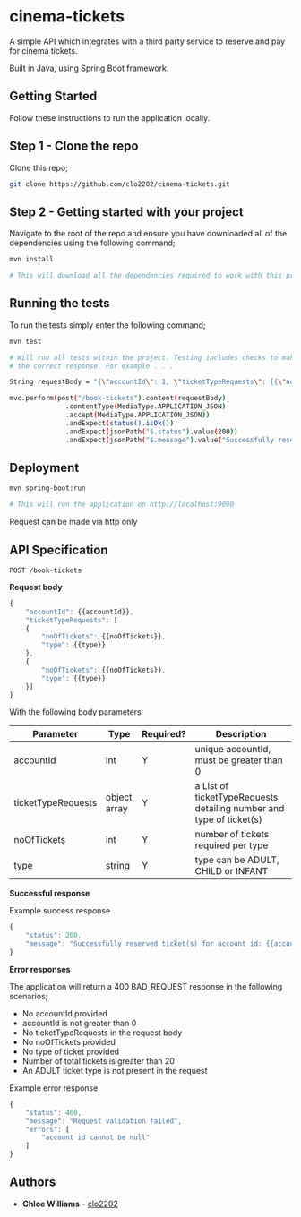 # cinema-tickets

A simple API which integrates with a third party service to reserve and pay for cinema tickets. 

Built in Java, using Spring Boot framework.

## Getting Started
Follow these instructions to run the application locally.

## Step 1 - Clone the repo

Clone this repo;

```bash
git clone https://github.com/clo2202/cinema-tickets.git
```

## Step 2 - Getting started with your project

Navigate to the root of the repo and ensure you have downloaded all of the dependencies using the following command;

```bash
mvn install

# This will download all the dependencies required to work with this project.
```

## Running the tests

To run the tests simply enter the following command;

```bash
mvn test

# Will run all tests within the project. Testing includes checks to make sure the endpoint is returning 
# the correct response. For example . . .

String requestBody = "{\"accountId\": 1, \"ticketTypeRequests\": [{\"noOfTickets\": 2, \"type\": \"ADULT\"}]}";

mvc.perform(post("/book-tickets").content(requestBody)
              .contentType(MediaType.APPLICATION_JSON)
              .accept(MediaType.APPLICATION_JSON))
              .andExpect(status().isOk())
              .andExpect(jsonPath("$.status").value(200))
              .andExpect(jsonPath("$.message").value("Successfully reserved ticket(s) for account id: 1"));

```

## Deployment

```bash
mvn spring-boot:run

# This will run the application on http://localhost:9090
```
Request can be made via http only

## API Specification 

```postman
POST /book-tickets
```

**Request body**

```javascript
{
    "accountId": {{accountId}},
    "ticketTypeRequests": [
    {
        "noOfTickets": {{noOfTickets}},
        "type": {{type}}
    },
    {
        "noOfTickets": {{noOfTickets}},
        "type": {{type}}
    }]
}
```
With the following body parameters

| Parameter          | Type         | Required? | Description                                                           |
|--------------------|--------------|-----------|-----------------------------------------------------------------------|
| accountId          | int          | Y         | unique accountId, must be greater than 0                              |
| ticketTypeRequests | object array | Y         | a List of ticketTypeRequests, detailing number and type of ticket(s)  |
| noOfTickets        | int          | Y         | number of tickets required per type                                   |
| type               | string       | Y         | type can be ADULT, CHILD or INFANT                                    |

**Successful response**

Example success response

```javascript
{
    "status": 200,
    "message": "Successfully reserved ticket(s) for account id: {{accountId}}"
}
```

**Error responses**

The application will return a 400 BAD_REQUEST response in the following scenarios;

* No accountId provided
* accountId is not greater than 0
* No ticketTypeRequests in the request body
* No noOfTickets provided
* No type of ticket provided
* Number of total tickets is greater than 20
* An ADULT ticket type is not present in the request

Example error response

```javascript
{
    "status": 400,
    "message": "Request validation failed",
    "errors": [
        "account id cannot be null"
    ]
}
```

## Authors

- **Chloe Williams** - [clo2202](https://github.com/clo2202)
